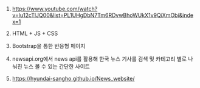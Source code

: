 1. https://www.youtube.com/watch?v=lu12cTlJQ00&list=PL1UHgDbN7Tm6RDvwBhoWUkX1v9QiXmObi&index=1

2. HTML + JS + CSS

3. Bootstrap을 통한 반응형 페이지

4. newsapi.org에서 news api를 활용해 한국 뉴스 기사를 검색 및 카테고리 별로 나눠진 뉴스 볼 수 있는
간단한 사이트

5. https://hyundai-sangho.github.io/News_website/
